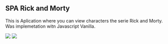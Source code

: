 ## SPA Rick and Morty
This is Aplication where you can view characters the serie Rick and Morty.
Was implemetation witn Javascript Vanilla.

![](https://i.ibb.co/09TydV3/rickyand-Morty1.png)
![](https://i.ibb.co/0qYfG1Z/rickyand-Morty2.png)
